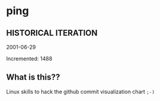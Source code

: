 # ping

## HISTORICAL ITERATION
2001-06-29

Incremented: 1488

## What is this?? 
Linux skills to hack the github commit visualization chart `;-)`
